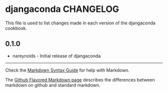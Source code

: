djangaconda CHANGELOG
========================

This file is used to list changes made in each version of the djangaconda cookbook.

0.1.0
-----
- nareynolds - Initial release of djangaconda

- - -
Check the [Markdown Syntax Guide](http://daringfireball.net/projects/markdown/syntax) for help with Markdown.

The [Github Flavored Markdown page](http://github.github.com/github-flavored-markdown/) describes the differences between markdown on github and standard markdown.

